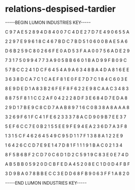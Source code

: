 # relations-despised-tardier

-----BEGIN LUMON INDUSTRIES KEY-----

C 9 7 A E 5 2 8 9 4 D 8 4 0 0 7 C 4 D E 2 7 D 7 E 4 9 0 6 5 5 A

2 2 9 7 E 9 9 6 1 8 C 4 6 7 B D C 7 B D 5 1 0 6 0 0 B A E 5 A 6

D 6 B 2 5 9 C 8 0 2 6 6 F E 0 A D 5 3 F A A 0 0 7 5 6 A D E 2 9

7 3 1 7 5 0 9 9 4 7 7 3 A 9 0 5 B B 6 6 0 1 B A D 9 9 F B 0 9 C

5 7 B C C 2 4 1 D C F 6 4 5 4 A 9 A 6 3 4 8 B A 4 D A 8 1 6 E E

3 6 3 8 D C A 7 C 1 C A E F 8 1 E 0 F E 7 D 7 C 1 8 4 C 6 0 3 E

8 E 9 D E D 1 A 8 3 B 2 6 F E F 8 F 6 2 2 E 9 8 C A A C 3 4 8 3

8 8 7 5 F 8 1 1 C C 2 A F 0 4 2 2 2 8 D F 3 E 6 8 4 D 7 E D A 8

2 9 D 1 7 B E 9 C 8 C D 7 A A B 8 9 7 1 6 C 0 B 3 8 A 8 A A A 8

3 2 6 9 F 6 1 F C 4 1 F E 6 2 3 3 3 7 8 A C D 9 0 9 B 7 E E 3 7

5 E F 6 C C 7 E 0 B 2 1 5 5 E E 9 F E 9 4 E A 2 3 6 D 7 A 3 F 8

1 3 1 5 C F 4 6 2 6 4 5 4 9 C 9 5 D 1 1 7 F 1 3 8 8 A 1 2 2 E 9

1 6 4 2 6 C C D 7 E 9 E 1 4 7 D 8 1 F 1 1 1 9 1 B A C 0 2 1 3 4

8 F 5 B 6 B F 2 C D 7 0 C 6 D 1 D 2 C 5 9 1 9 C 8 3 E 0 E 7 4 D

A B 5 B B 0 5 9 2 0 D C B F E D A 4 5 2 0 8 E C 1 D 0 D 4 F B F

3 D 9 B A 0 7 8 B B E C C 3 E D D 6 8 F B 9 0 6 3 F F 1 A 8 2 0

-----END LUMON INDUSTRIES KEY-----

